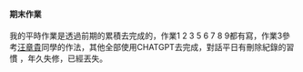 #### 期末作業  
我的平時作業是透過前期的累積去完成的，作業1 2 3 5 6 7 8 9都有寫，作業3參考[汪章貴](https://github.com/peterwang0329/_ml/blob/main/hw3.jpg)同學的作法，其他全部使用CHATGPT去完成，對話平日有刪除紀錄的習慣
，年久失修，已經丟失。
